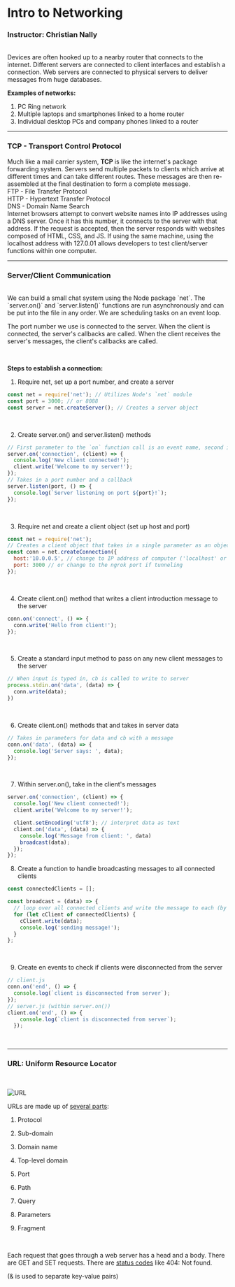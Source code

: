 # Intro to Networking

### Instructor: Christian Nally
<br>
Devices are often hooked up to a nearby router that connects to the internet. Different servers are connected to client interfaces and establish a connection. Web servers are connected to physical servers to deliver messages from huge databases.

**Examples of networks:**

1. PC Ring network
2. Multiple laptops and smartphones linked to a home router
3. Individual desktop PCs and company phones linked to a router

---

### TCP - Transport Control Protocol

Much like a mail carrier system, **TCP** is like the internet's package forwarding system. Servers send multiple packets to clients which arrive at different times and can take different routes. These messages are then re-assembled at the final destination to form a complete message.
<br>
FTP - File Transfer Protocol <br>
HTTP - Hypertext Transfer Protocol <br>
DNS - Domain Name Search
<br>
Internet browsers attempt to convert website names into IP addresses using a DNS server. Once it has this number, it connects to the server with that address. If the request is accepted, then the server responds with websites composed of HTML, CSS, and JS. If using the same machine, using the localhost address with 127.0.01 allows developers to test client/server functions within one computer.

---

### Server/Client Communication
<br>
We can build a small chat system using the Node package `net`. The `server.on()` and `server.listen()` functions are run asynchronously and can be put into the file in any order. We are scheduling tasks on an event loop.

The port number we use is connected to the server. When the client is connected, the server's callbacks are called. When the client receives the server's messages, the client's callbacks are called.

<br>

**Steps to establish a connection:**

1. Require net, set up a port number, and create a server

```javascript
const net = require('net'); // Utilizes Node's `net` module
const port = 3000; // or 8088
const server = net.createServer(); // Creates a server object
```
<br>

2. Create server.on() and server.listen() methods

```javascript
// First parameter to the `on` function call is an event name, second is a cb that runs once a client connects
server.on('connection', (client) => {
  console.log('New client connected!');
  client.write('Welcome to my server!');
});
// Takes in a port number and a callback
server.listen(port, () => {
  console.log(`Server listening on port ${port}!`);
});
```
<br>

3. Require net and create a client object (set up host and port)

```javascript
const net = require('net');
// Creates a client object that takes in a single parameter as an object with key-value pairs
const conn = net.createConnection({ 
  host:'10.0.0.5', // change to IP address of computer ('localhost' or 127.0.0.1 to call itself) or ngrok host
  port: 3000 // or change to the ngrok port if tunneling
});
```
<br>

4. Create client.on() method that writes a client introduction message to the server

```javascript
conn.on('connect', () => {
  conn.write('Hello from client!');
});
```
<br>

5. Create a standard input method to pass on any new client messages to the server

```javascript
// When input is typed in, cb is called to write to server
process.stdin.on('data', (data) => {
  conn.write(data);
})
```
<br>

6. Create client.on() methods that and takes in server data

```javascript
// Takes in parameters for data and cb with a message
conn.on('data', (data) => {
  console.log('Server says: ', data);
});
```
<br>

7. Within server.on(), take in the client's messages

```javascript
server.on('connection', (client) => {
  console.log('New client connected!');
  client.write('Welcome to my server!');

  client.setEncoding('utf8'); // interpret data as text
  client.on('data', (data) => {
    console.log('Message from client: ', data)
    broadcast(data);
  });
});
```

8. Create a function to handle broadcasting messages to all connected clients

```javascript
const connectedClients = [];

const broadcast = (data) => {
  // loop over all connected clients and write the message to each (by adding a reference to the client on a list)
  for (let cClient of connectedClients) {
    cClient.write(data);
    console.log('sending message!');
  }
};
```
<br>

9. Create en events to check if clients were disconnected from the server

```javascript
// client.js
conn.on('end', () => {
  console.log(`client is disconnected from server`);
});
// server.js (within server.on())
client.on('end', () => {
    console.log(`client is disconnected from server`);
  });

```
<br>

---

### URL: Uniform Resource Locator
<br>

![URL](https://miro.medium.com/max/1400/1*O2QB8zBNMs7SN44AhGdPrg.png)

URLs are made up of [several parts](https://medium.com/@joseph.pyram/9-parts-of-a-url-that-you-should-know-89fea8e11713):

1. Protocol

2. Sub-domain

3. Domain name

4. Top-level domain

5. Port

6. Path

7. Query

8. Parameters

9. Fragment

<br>

Each request that goes through a web server has a head and a body. There are GET and SET requests. There are [status codes](https://http.cat/) like 404: Not found.


(& is used to separate key-value pairs)
